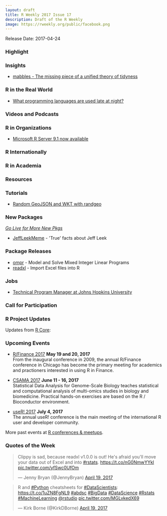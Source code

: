 ```yaml
---
layout: draft
title: R Weekly 2017 Issue 17
description: Draft of the R Weekly
image: https://rweekly.org/public/facebook.png
---
```


Release Date: 2017-04-24

###  Highlight




###  Insights

+ [mabbles - The missing piece of a unified theory of tidyness](https://4dpiecharts.com/2017/04/20/mabbles-the-missing-piece-of-a-unified-theory-of-tidyness/)


###  R in the Real World

+ [What programming languages are used late at night?](https://stackoverflow.blog/2017/04/19/programming-languages-used-late-night/)

###  Videos and Podcasts



###  R in Organizations

+ [Microsoft R Server 9.1 now available](http://blog.revolutionanalytics.com/2017/04/microsoft-r-server-91-now-available.html)

###  R Internationally




###  R in Academia


###  Resources



###  Tutorials

+ [Random GeoJSON and WKT with randgeo](http://ropensci.org/blog/technotes/2017/04/20/randgeo)



###  New Packages

<p class="added-hostname"><a href="https://rweekly.org/live" target="_blank" class="externalLink"><i>Go Live for More New Pkgs</i></a></p>

+ [JeffLeekMeme](https://github.com/wlandau/JeffLeekMeme) - 'True' facts about Jeff Leek

###  Package Releases

+ [ompr](https://cran.r-project.org/web/packages/ompr/index.html) - Model and Solve Mixed Integer Linear Programs
+ [readxl](https://blog.rstudio.org/2017/04/19/readxl-1-0-0/) - Import Excel files into R

###  Jobs

+ [Technical Program Manager at Johns Hopkins University](https://jobs.jhu.edu/jhujobs/jobview.cfm?reqId=313969&postId=14568)


###  Call for Participation



###  R Project Updates

Updates from [R Core](http://developer.r-project.org/blosxom.cgi/R-devel/NEWS):



###  Upcoming Events

+ [R/Finance 2017](http://www.rinfinance.com/) **May 19 and 20, 2017**  <br />
From the inaugural conference in 2009, the annual R/Finance conference in Chicago has become the primary meeting for academics and practioners interested in using R in Finance. 

+ [CSAMA 2017](http://www.huber.embl.de/csama2017/) **June 11 - 16, 2017** <br />
Statistical Data Analysis for Genome-Scale Biology teaches statistical and computational analysis of multi-omics studies in biology and biomedicine. Practical hands-on exercises are based on the R / Bioconductor environment.

+ [useR! 2017](http://user2017.brussels/) **July 4, 2017** <br />
The annual useR! conference is the main meeting of the international R user and developer community.

More past events at [R conferences & meetups](https://conf.rweekly.org).

###  Quotes of the Week

<blockquote class="twitter-tweet" data-lang="en"><p lang="en" dir="ltr">Clippy is sad, because readxl v1.0.0 is out! He&#39;s afraid you&#39;ll move your data out of Excel and into <a href="https://twitter.com/hashtag/rstats?src=hash">#rstats</a>. <a href="https://t.co/nG0NmwYYkl">https://t.co/nG0NmwYYkl</a> <a href="https://t.co/yfSwc0UfOm">pic.twitter.com/yfSwc0UfOm</a></p>&mdash; Jenny Bryan (@JennyBryan) <a href="https://twitter.com/JennyBryan/status/854836679131111424">April 19, 2017</a></blockquote>
<script async src="//platform.twitter.com/widgets.js" charset="utf-8"></script>

<blockquote class="twitter-tweet" data-lang="en"><p lang="en" dir="ltr">R and <a href="https://twitter.com/hashtag/Python?src=hash">#Python</a> cheatsheets for <a href="https://twitter.com/hashtag/DataScientists?src=hash">#DataScientists</a>: <a href="https://t.co/1uZN8FgNL9">https://t.co/1uZN8FgNL9</a> <a href="https://twitter.com/hashtag/abdsc?src=hash">#abdsc</a> <a href="https://twitter.com/hashtag/BigData?src=hash">#BigData</a> <a href="https://twitter.com/hashtag/DataScience?src=hash">#DataScience</a> <a href="https://twitter.com/hashtag/Rstats?src=hash">#Rstats</a> <a href="https://twitter.com/hashtag/MachineLearning?src=hash">#MachineLearning</a> <a href="https://twitter.com/rstudio">@rstudio</a> <a href="https://t.co/MGLvkedX69">pic.twitter.com/MGLvkedX69</a></p>&mdash; Kirk Borne (@KirkDBorne) <a href="https://twitter.com/KirkDBorne/status/854536038487863296">April 19, 2017</a></blockquote>
<script async src="//platform.twitter.com/widgets.js" charset="utf-8"></script>
